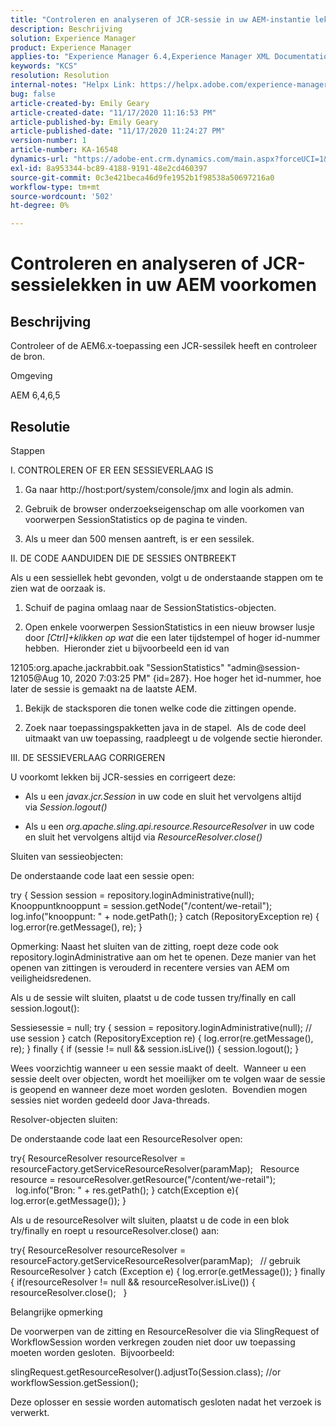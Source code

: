 ```yaml
---
title: "Controleren en analyseren of JCR-sessie in uw AEM-instantie lekt"
description: Beschrijving
solution: Experience Manager
product: Experience Manager
applies-to: "Experience Manager 6.4,Experience Manager XML Documentation for Adobe Experience Manager,Experience Manager XML Documentation Add-on for Adobe Experience Manager,Experience Manager 6.5,Experience Manager"
keywords: "KCS"
resolution: Resolution
internal-notes: "Helpx Link: https://helpx.adobe.com/experience-manager/kb/check-and-analyze-if-JCR-session-leaks-in-your-AEM-instance.html"
bug: false
article-created-by: Emily Geary
article-created-date: "11/17/2020 11:16:53 PM"
article-published-by: Emily Geary
article-published-date: "11/17/2020 11:24:27 PM"
version-number: 1
article-number: KA-16548
dynamics-url: "https://adobe-ent.crm.dynamics.com/main.aspx?forceUCI=1&pagetype=entityrecord&etn=knowledgearticle&id=6c27d5f9-2a29-eb11-a813-000d3a303484"
exl-id: 8a953344-bc89-4188-9191-48e2cd460397
source-git-commit: 0c3e421beca46d9fe1952b1f98538a50697216a0
workflow-type: tm+mt
source-wordcount: '502'
ht-degree: 0%

---
```


# Controleren en analyseren of JCR-sessielekken in uw AEM voorkomen

## Beschrijving

Controleer of de AEM6.x-toepassing een JCR-sessilek heeft en controleer de bron.


Omgeving



AEM 6,4,6,5

## Resolutie

Stappen

I. CONTROLEREN OF ER EEN SESSIEVERLAAG IS



1. Ga naar http://host:port/system/console/jmx and login als admin.

2. Gebruik de browser onderzoekseigenschap om alle voorkomen van voorwerpen SessionStatistics op de pagina te vinden.

3. Als u meer dan 500 mensen aantreft, is er een sessilek.




II. DE CODE AANDUIDEN DIE DE SESSIES ONTBREEKT

Als u een sessiellek hebt gevonden, volgt u de onderstaande stappen om te zien wat de oorzaak is.

1. Schuif de pagina omlaag naar de SessionStatistics-objecten.

2. Open enkele voorwerpen SessionStatistics in een nieuw browser lusje door *[Ctrl]+klikken op wat* die een later tijdstempel of hoger id-nummer hebben.  Hieronder ziet u bijvoorbeeld een id van




12105:org.apache.jackrabbit.oak &quot;SessionStatistics&quot; &quot;admin@session-12105@Aug 10, 2020 7:03:25 PM&quot; {id=287}. Hoe hoger het id-nummer, hoe later de sessie is gemaakt na de laatste AEM.

1. Bekijk de stacksporen die tonen welke code die zittingen opende.

2. Zoek naar toepassingspakketten java in de stapel.  Als de code deel uitmaakt van uw toepassing, raadpleegt u de volgende sectie hieronder.




III. DE SESSIEVERLAAG CORRIGEREN

U voorkomt lekken bij JCR-sessies en corrigeert deze:

* Als u een *javax.jcr.Session* in uw code en sluit het vervolgens altijd via *Session.logout()*

* Als u een *org.apache.sling.api.resource.ResourceResolver* in uw code en sluit het vervolgens altijd via *ResourceResolver.close()*




Sluiten van sessieobjecten:

De onderstaande code laat een sessie open:

try { Session session = repository.loginAdministrative(null); Knooppuntknooppunt = session.getNode(&quot;/content/we-retail&quot;);   log.info(&quot;knooppunt: &quot; + node.getPath(); } catch (RepositoryException re) { log.error(re.getMessage(), re); }


Opmerking: Naast het sluiten van de zitting, roept deze code ook repository.loginAdministrative aan om het te openen. Deze manier van het openen van zittingen is verouderd in recentere versies van AEM om veiligheidsredenen.



Als u de sessie wilt sluiten, plaatst u de code tussen try/finally en call session.logout():

Sessiesessie = null; try { session = repository.loginAdministrative(null); // use session } catch (RepositoryException re) { log.error(re.getMessage(), re); } finally { if (sessie != null &amp;&amp; session.isLive()) { session.logout(); }

Wees voorzichtig wanneer u een sessie maakt of deelt.  Wanneer u een sessie deelt over objecten, wordt het moeilijker om te volgen waar de sessie is geopend en wanneer deze moet worden gesloten.  Bovendien mogen sessies niet worden gedeeld door Java-threads.

Resolver-objecten sluiten:

De onderstaande code laat een ResourceResolver open:

try{ ResourceResolver resourceResolver = resourceFactory.getServiceResourceResolver(paramMap);   Resource resource = resourceResolver.getResource(&quot;/content/we-retail&quot;);   log.info(&quot;Bron: &quot; + res.getPath(); } catch(Exception e){ log.error(e.getMessage()); }

Als u de resourceResolver wilt sluiten, plaatst u de code in een blok try/finally en roept u resourceResolver.close() aan:

try{ ResourceResolver resourceResolver = resourceFactory.getServiceResourceResolver(paramMap);   // gebruik ResourceResolver } catch (Exception e) { log.error(e.getMessage()); } finally { if(resourceResolver != null &amp;&amp; resourceResolver.isLive()) { resourceResolver.close();   }


Belangrijke opmerking



De voorwerpen van de zitting en ResourceResolver die via SlingRequest of WorkflowSession worden verkregen zouden niet door uw toepassing moeten worden gesloten.  Bijvoorbeeld:

slingRequest.getResourceResolver().adjustTo(Session.class); //or workflowSession.getSession();

Deze oplosser en sessie worden automatisch gesloten nadat het verzoek is verwerkt.
